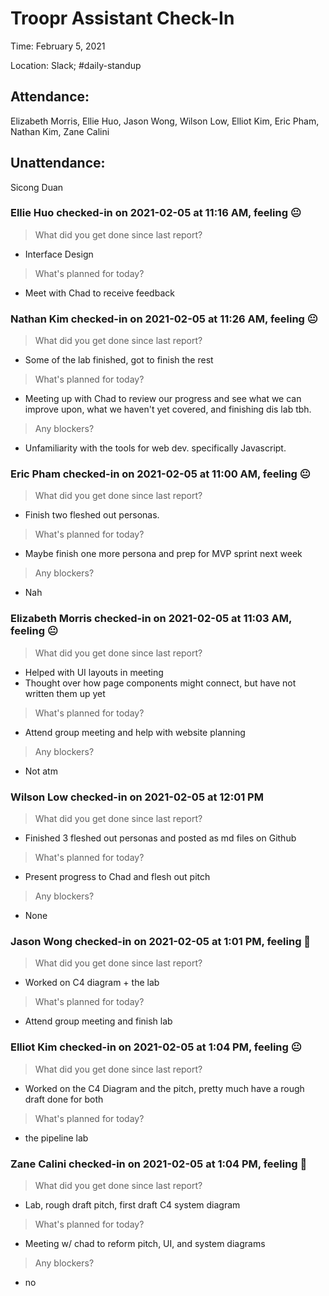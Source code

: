 # Troopr Assistant Check-In
Time: February 5, 2021

Location: Slack; #daily-standup

## Attendance:

Elizabeth Morris, Ellie Huo, Jason Wong, Wilson Low, Elliot Kim, Eric Pham, Nathan Kim, Zane Calini

## Unattendance:
Sicong Duan


### Ellie Huo checked-in on  2021-02-05 at 11:16 AM, feeling :neutral_face:
> What did you get done since last report?
- Interface Design
> What's planned for today?
- Meet with Chad to receive feedback

### Nathan Kim checked-in on  2021-02-05 at 11:26 AM, feeling :neutral_face:
> What did you get done since last report?
- Some of the lab finished, got to finish the rest
> What's planned for today?
- Meeting up with Chad to review our progress and see what we can improve upon, what we haven't yet covered, and finishing dis lab tbh.
> Any blockers?
- Unfamiliarity with the tools for web dev. specifically Javascript.

### Eric Pham checked-in on  2021-02-05 at 11:00 AM, feeling :neutral_face:
> What did you get done since last report?
- Finish two fleshed out personas.
> What's planned for today?
- Maybe finish one more persona and prep for MVP sprint next week
> Any blockers?
- Nah

### Elizabeth Morris checked-in on  2021-02-05 at 11:03 AM, feeling :neutral_face:
> What did you get done since last report?
- Helped with UI layouts in meeting
- Thought over how page components might connect, but have not written them up yet
> What's planned for today?
- Attend group meeting and help with website planning
> Any blockers?
- Not atm

### Wilson Low checked-in on  2021-02-05 at 12:01 PM
> What did you get done since last report?
- Finished 3 fleshed out personas and posted as md files on Github
> What's planned for today?
- Present progress to Chad and flesh out pitch
> Any blockers?
- None

### Jason Wong checked-in on  2021-02-05 at 1:01 PM, feeling :slightly_smiling_face:
> What did you get done since last report?
- Worked on C4 diagram + the lab
> What's planned for today?
- Attend group meeting and finish lab

### Elliot Kim checked-in on  2021-02-05 at 1:04 PM, feeling :neutral_face:
> What did you get done since last report?
- Worked on the C4 Diagram and the pitch, pretty much have a rough draft done for both
> What's planned for today?
- the pipeline lab

### Zane Calini checked-in on  2021-02-05 at 1:04 PM, feeling :slightly_smiling_face:
> What did you get done since last report?
- Lab, rough draft pitch, first draft C4 system diagram
> What's planned for today?
- Meeting w/ chad to reform pitch, UI, and system diagrams
> Any blockers?
- no
